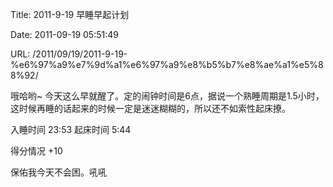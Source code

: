 Title: 2011-9-19 早睡早起计划

Date: 2011-09-19 05:51:49

URL: /2011/09/19/2011-9-19-%e6%97%a9%e7%9d%a1%e6%97%a9%e8%b5%b7%e8%ae%a1%e5%88%92/

哦哈哟~ 今天这么早就醒了。定的闹钟时间是6点，据说一个熟睡周期是1.5小时，这时候再睡的话起来的时候一定是迷迷糊糊的，所以还不如索性起床撩。

入睡时间 23:53 起床时间 5:44

得分情况 +10

保佑我今天不会困。吼吼